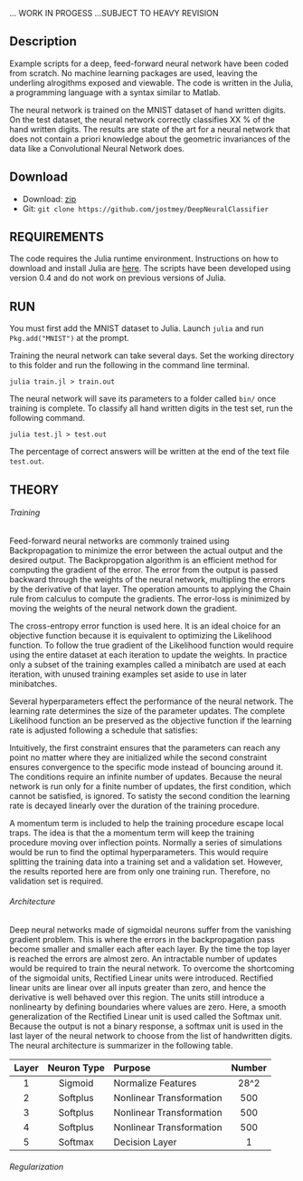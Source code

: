 ... WORK IN PROGESS ...SUBJECT TO HEAVY REVISION

## Description

Example scripts for a deep, feed-forward neural network have been coded from scratch. No machine learning packages are used, leaving the underling alrogithms exposed and viewable. The code is written in the Julia, a programming language with a syntax similar to Matlab.

The neural network is trained on the MNIST dataset of hand written digits. On the test dataset, the neural network correctly classifies XX % of the hand written digits. The results are state of the art for a neural network that does not contain a priori knowledge about the geometric invariances of the data like a Convolutional Neural Network does.

## Download

* Download: [zip](https://github.com/jostmey/DeepNeuralClassifieer/zipball/master)
* Git: `git clone https://github.com/jostmey/DeepNeuralClassifier`

## REQUIREMENTS

The code requires the Julia runtime environment. Instructions on how to download and install Julia are [here](http://julialang.org/). The scripts have been developed using version 0.4 and do not work on previous versions of Julia.

## RUN

You must first add the MNIST dataset to Julia. Launch `julia` and run `Pkg.add("MNIST")` at the prompt.

Training the neural network can take several days. Set the working directory to this folder and run the following in the command line terminal.

`julia train.jl > train.out`

The neural network will save its parameters to a folder called `bin/` once training is complete. To classify all hand written digits in the test set, run the following command.

`julia test.jl > test.out`

The percentage of correct answers will be written at the end of the text file `test.out`.

## THEORY

###### Training

Feed-forward neural networks are commonly trained using Backpropagation to minimize the error between the actual output and the desired output. The Backpropgation algorithm is an efficient method for computing the gradient of the error. The error from the output is passed backward through the weights of the neural network, multipling the errors by the derivative of that layer. The operation amounts to applying the Chain rule from calculus to compute the gradients. The error-loss is minimized by moving the weights of the neural network down the gradient.

The cross-entropy error function is used here. It is an ideal choice for an objective function because it is equivalent to optimizing the Likelihood function. To follow the true gradient of the Likelihood function would require using the entire dataset at each iteration to update the weights. In practice only a subset of the training examples called a minibatch are used at each iteration, with unused training examples set aside to use in later minibatches.

Several hyperparameters effect the performance of the neural network. The learning rate determines the size of the parameter updates. The complete Likelihood function an be preserved as the objective function if the learning rate is adjusted following a schedule that satisfies:

Intuitively, the first constraint ensures that the parameters can reach any point no matter where they are initialized while the second constraint ensures convergence to the specific mode instead of bouncing around it. The conditions require an infinite number of updates. Because the neural network is run only for a finite number of updates, the first condition, which cannot be satisfied, is ignored. To satisty the second condition the learning rate is decayed linearly over the duration of the training procedure.

A momentum term is included to help the training procedure escape local traps. The idea is that the a momentum term will keep the training procedure moving over inflection points. Normally a series of simulations would be run to find the optimal hyperparameters. This would require splitting the training data into a training set and a validation set. However, the results reported here are from only one training run. Therefore, no validation set is required.

###### Architecture

Deep neural networks made of sigmoidal neurons suffer from the vanishing gradient problem. This is where the errors in the backpropagation pass become smaller and smaller each after each layer. By the time the top layer is reached the errors are almost zero. An intractable number of updates would be required to train the neural network. To overcome the shortcoming of the sigmoidal units, Rectified Linear units were introduced. Rectified linear units are linear over all inputs greater than zero, and hence the derivative is well behaved over this region. The units still introduce a nonlinearty by defining boundaries where values are zero. Here, a smooth generalization of the Rectified Linear unit is used called the Softmax unit. Because the output is not a binary response, a softmax unit is used in the last layer of the neural network to choose from the list of handwritten digits. The neural architecture is summarizer in the following table.

| Layer | Neuron Type | Purpose                  | Number |
| :----:|:-----------:|:-------------------------|:------:|
| 1     | Sigmoid     | Normalize Features       | 28^2   |
| 2     | Softplus    | Nonlinear Transformation | 500    |
| 3     | Softplus    | Nonlinear Transformation | 500    |
| 4     | Softplus    | Nonlinear Transformation | 500    |
| 5     | Softmax     | Decision Layer           | 1      |

###### Regularization



